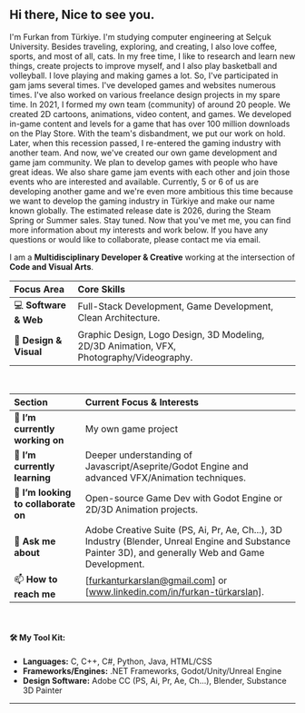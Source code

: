 ## Hi there, Nice to see you.

I'm Furkan from Türkiye. I'm studying computer engineering at Selçuk University. Besides traveling, exploring, and creating, I also love coffee, sports, and most of all, cats. In my free time, I like to research and learn new things, create projects to improve myself, and I also play basketball and volleyball. I love playing and making games a lot. So, I've participated in gam jams several times. I've developed games and websites numerous times. I've also worked on various freelance design projects in my spare time. In 2021, I formed my own team (community) of around 20 people. We created 2D cartoons, animations, video content, and games. We developed in-game content and levels for a game that has over 100 million downloads on the Play Store. With the team's disbandment, we put our work on hold. Later, when this recession passed, I re-entered the gaming industry with another team. And now, we've created our own game development and game jam community. We plan to develop games with people who have great ideas. We also share game jam events with each other and join those events who are interested and available. Currently, 5 or 6 of us are developing another game and we're even more ambitious this time because we want to develop the gaming industry in Türkiye and make our name known globally. The estimated release date is 2026, during the Steam Spring or Summer sales. Stay tuned. Now that you've met me, you can find more information about my interests and work below. If you have any questions or would like to collaborate, please contact me via email.

I am a **Multidisciplinary Developer & Creative** working at the intersection of **Code and Visual Arts**.

| Focus Area | Core Skills |
| :--- | :--- |
| 💻 **Software & Web** | Full-Stack Development, Game Development, Clean Architecture. |
| 🎨 **Design & Visual** | Graphic Design, Logo Design, 3D Modeling, 2D/3D Animation, VFX, Photography/Videography. |

<br>

| Section | Current Focus & Interests |
| :--- | :--- |
| 🔭 **I’m currently working on** | $\text{My own game project}$ |
| 🌱 **I’m currently learning** | Deeper understanding of $\text{Javascript/Aseprite/Godot Engine}$ and advanced $\text{VFX/Animation}$ techniques. |
| 👯 **I’m looking to collaborate on** | Open-source $\text{Game Dev with Godot Engine}$ or $\text{2D/3D Animation}$ projects. |
| 💬 **Ask me about** | $\text{Adobe Creative Suite}$ (PS, Ai, Pr, Ae, Ch...), $\text{3D Industry}$ (Blender, Unreal Engine and Substance Painter 3D), and generally $\text{Web and Game Development}$. |
| 📫 **How to reach me** | [furkanturkarslan@gmail.com] or [www.linkedin.com/in/furkan-türkarslan]. |

<br>

#### 🛠️ My Tool Kit:
* **Languages:** C, C++, C#, Python, Java, HTML/CSS
* **Frameworks/Engines:** .NET Frameworks, Godot/Unity/Unreal Engine
* **Design Software:** Adobe CC (PS, Ai, Pr, Ae, Ch...), Blender, Substance 3D Painter

---
